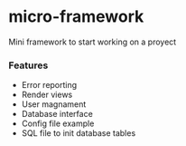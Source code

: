 # micro-framework
Mini framework to start working on a proyect

### Features
- Error reporting
- Render views
- User magnament
- Database interface
- Config file example
- SQL file to init database tables

